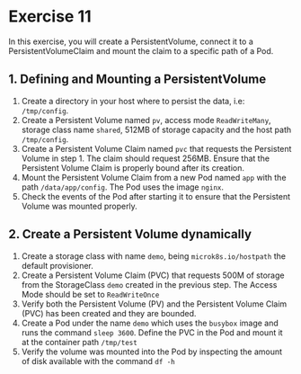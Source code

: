 # Exercise 11

In this exercise, you will create a PersistentVolume, connect it to a PersistentVolumeClaim and mount the claim to a specific path of a Pod.

## 1. Defining and Mounting a PersistentVolume

1. Create a directory in your host where to persist the data, i.e: `/tmp/config`. 
2. Create a Persistent Volume named `pv`, access mode `ReadWriteMany`, storage class name `shared`, 512MB of storage capacity and the host path `/tmp/config`.
3. Create a Persistent Volume Claim named `pvc` that requests the Persistent Volume in step 1. The claim should request 256MB. Ensure that the Persistent Volume Claim is properly bound after its creation.
4. Mount the Persistent Volume Claim from a new Pod named `app` with the path `/data/app/config`. The Pod uses the image `nginx`.
5. Check the events of the Pod after starting it to ensure that the Persistent Volume was mounted properly.

## 2. Create a Persistent Volume dynamically

1. Create a storage class with name `demo`, being `microk8s.io/hostpath` the default provisioner.
2. Create a Persistent Volume Claim (PVC) that requests 500M of storage from the StorageClass `demo` created in the previous step. The Access Mode should be set to `ReadWriteOnce`
3. Verify both the Persistent Volume (PV) and the Persistent Volume Claim (PVC) has been created and they are bounded.
4. Create a Pod under the name `demo` which uses the `busybox` image and runs the command `sleep 3600`. Define the PVC in the Pod and mount it at the container path `/tmp/test`
5. Verify the volume was mounted into the Pod by inspecting the amount of disk available with the command `df -h`
